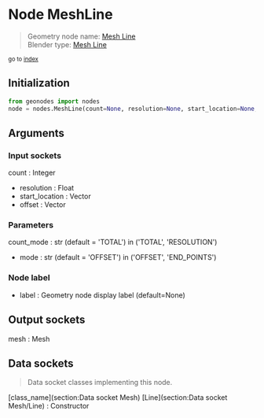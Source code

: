 
# Node MeshLine

> Geometry node name: [Mesh Line](https://docs.blender.org/manual/en/latest/modeling/geometry_nodes/material/mesh_line.html)<br>
  Blender type: [Mesh Line](https://docs.blender.org/api/current/bpy.types.GeometryNodeMeshLine.html)
  
<sub>go to [index](/docs/index.md)</sub>

## Initialization

```python
from geonodes import nodes
node = nodes.MeshLine(count=None, resolution=None, start_location=None, offset=None, count_mode='TOTAL', mode='OFFSET', label=None)
```



## Arguments


### Input sockets

count : Integer
- resolution : Float
- start_location : Vector
- offset : Vector

### Parameters

count_mode : str (default = 'TOTAL') in ('TOTAL', 'RESOLUTION')
- mode : str (default = 'OFFSET') in ('OFFSET', 'END_POINTS')

### Node label

- label : Geometry node display label (default=None)

## Output sockets

mesh : Mesh

## Data sockets

> Data socket classes implementing this node.
  
[class_name](section:Data socket Mesh) [Line](section:Data socket Mesh/Line) : Constructor

